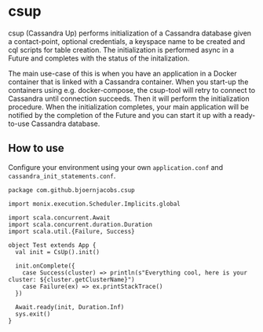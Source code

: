 # csup
csup (Cassandra Up) performs initialization of a Cassandra database given a contact-point, optional credentials, a keyspace name to be created and cql scripts for table creation. The initialization is performed async in a Future and completes with the status of the initalization.

The main use-case of this is when you have an application in a Docker container that is linked with a Cassandra container. When you start-up the containers using e.g. docker-compose, the csup-tool will retry to connect to Cassandra until connection succeeds. Then it will perform the initialization procedure. When the initialization completes, your main application will be notified by the completion of the Future and you can start it up with a ready-to-use Cassandra database.

## How to use
Configure your environment using your own `application.conf` and `cassandra_init_statements.conf`.

```
package com.github.bjoernjacobs.csup

import monix.execution.Scheduler.Implicits.global

import scala.concurrent.Await
import scala.concurrent.duration.Duration
import scala.util.{Failure, Success}

object Test extends App {
  val init = CsUp().init()

  init.onComplete({
    case Success(cluster) => println(s"Everything cool, here is your cluster: ${cluster.getClusterName}")
    case Failure(ex) => ex.printStackTrace()
  })

  Await.ready(init, Duration.Inf)
  sys.exit()
}
```
